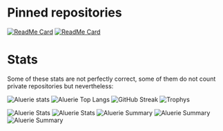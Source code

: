 # Pinned repositories

[![ReadMe Card](https://github-readme-stats.vercel.app/api/pin/?username=Aluerie&repo=AluBot&theme=github_dark&show_owner=True)](https://github.com/Aluerie/AluBot)
[![ReadMe Card](https://github-readme-stats.vercel.app/api/pin/?username=Aluerie&repo=Dota2Utils&theme=github_dark&show_owner=True)](https://github.com/Aluerie/Dota2Utils)

# Stats

Some of these stats are not perfectly correct, some of them do not count private repositories but nevertheless:

![Aluerie stats](https://github-readme-stats.vercel.app/api?username=Aluerie&include_all_commits=True&count_private=true&show_icons=true&theme=github_dark)
![Aluerie Top Langs](https://github-readme-stats.vercel.app/api/top-langs/?username=Aluerie&theme=github_dark&layout=compact&card_width=445&langs_count=10)
![GitHub Streak](https://github-readme-streak-stats.herokuapp.com?user=Aluerie&date_format=%5BY%2F%5Dn%2Fj&ring=48b0d5&fire=48b0d5&currStreakLabel=48b0d5&currStreakNum=48b0d5&theme=github-dark-blue)
![Trophys](https://github-profile-trophy.vercel.app/?username=Aluerie&theme=darkhub&column=-1&no-bg=true)

![Aluerie Stats](https://github-profile-summary-cards.vercel.app/api/cards/repos-per-language?username=Aluerie&theme=github_dark&count_private=true)
![Aluerie Stats](https://github-profile-summary-cards.vercel.app/api/cards/most-commit-language?username=Aluerie&theme=github_dark&count_private=true)
![Aluerie Summary](https://github-profile-summary-cards.vercel.app/api/cards/profile-details?username=Aluerie&theme=github_dark&count_private=true)
![Aluerie Summary](https://github-profile-summary-cards.vercel.app/api/cards/stats?username=Aluerie&theme=github_dark&count_private=true)
![Aluerie Summary](https://github-profile-summary-cards.vercel.app/api/cards/productive-time?username=Aluerie&theme=github_dark)
